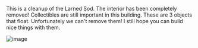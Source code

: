 This is a cleanup of the Larned Sod. The interior has been completely removed! Collectibles are still important in this building. These are 3 objects that float. Unfortunately we can't remove them! I still hope you can build nice things with them.

![image](https://github.com/user-attachments/assets/1ad9bda9-aacb-4a11-afa4-96c418ef9186)
